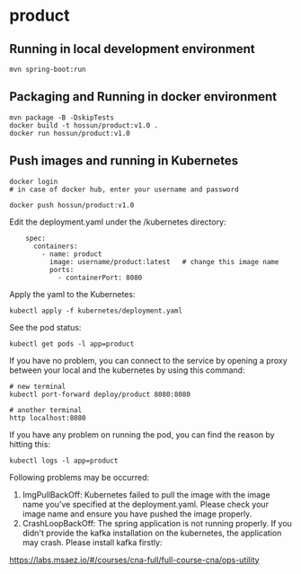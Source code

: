 # product

## Running in local development environment

```
mvn spring-boot:run
```

## Packaging and Running in docker environment

```
mvn package -B -DskipTests
docker build -t hossun/product:v1.0 .
docker run hossun/product:v1.0
```

## Push images and running in Kubernetes

```
docker login 
# in case of docker hub, enter your username and password

docker push hossun/product:v1.0
```

Edit the deployment.yaml under the /kubernetes directory:
```
    spec:
      containers:
        - name: product
          image: username/product:latest   # change this image name
          ports:
            - containerPort: 8080

```

Apply the yaml to the Kubernetes:
```
kubectl apply -f kubernetes/deployment.yaml
```

See the pod status:
```
kubectl get pods -l app=product
```

If you have no problem, you can connect to the service by opening a proxy between your local and the kubernetes by using this command:
```
# new terminal
kubectl port-forward deploy/product 8080:8080

# another terminal
http localhost:8080
```

If you have any problem on running the pod, you can find the reason by hitting this:
```
kubectl logs -l app=product
```

Following problems may be occurred:

1. ImgPullBackOff:  Kubernetes failed to pull the image with the image name you've specified at the deployment.yaml. Please check your image name and ensure you have pushed the image properly.
1. CrashLoopBackOff: The spring application is not running properly. If you didn't provide the kafka installation on the kubernetes, the application may crash. Please install kafka firstly:

https://labs.msaez.io/#/courses/cna-full/full-course-cna/ops-utility

